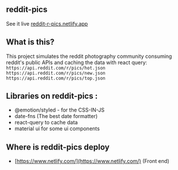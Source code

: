 ## reddit-pics
See it live [reddit-r-pics.netlify.app](https://reddit-r-pics.netlify.app/)

## What is this?
This project simulates the reddit photography community consuming reddit's public APIs and caching the data with react query: <br/>
`https://api.reddit.com/r/pics/hot.json` <br/>
`https://api.reddit.com/r/pics/new.json` <br/>
`https://api.reddit.com/r/pics/top.json`

## Libraries on reddit-pics :

- @emotion/styled - for the CSS-IN-JS
- date-fns (The best date formatter)
- react-query to cache data
- material ui for some ui components

## Where is reddit-pics deploy
- [https://www.netlify.com/](https://www.netlify.com/) (Front end)
